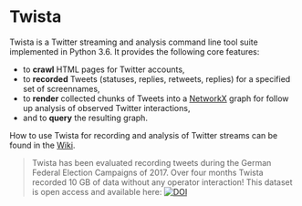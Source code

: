 # Twista
Twista is a Twitter streaming and analysis command line tool suite implemented in Python 3.6. It provides the following core features:

- to __crawl__ HTML pages for Twitter accounts,
- to __recorded__ Tweets (statuses, replies, retweets, replies) for a specified set of screennames,
- to __render__ collected chunks of Tweets into a [NetworkX](https://networkx.github.io/) graph for follow up analysis of observed Twitter interactions,
- and to __query__ the resulting graph.

How to use Twista for recording and analysis of Twitter streams can be found in the [Wiki](/twista/wiki).

> Twista has been evaluated recording tweets during the German Federal Election Campaigns of 2017. Over four months Twista recorded 10 GB of data without any operator interaction!
> This dataset is open access and available here: [![DOI](https://zenodo.org/badge/DOI/10.5281/zenodo.835735.svg)](https://doi.org/10.5281/zenodo.835735)
